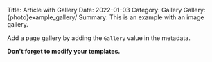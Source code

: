 Title: Article with Gallery
Date: 2022-01-03
Category: Gallery
Gallery: {photo}example_gallery/
Summary: This is an example with an image gallery.

Add a page gallery by adding the ```Gallery``` value in the metadata.

**Don't forget to modify your templates.**
